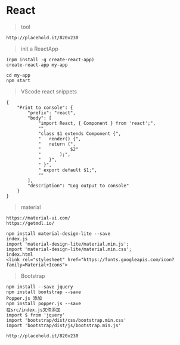 # React
>tool

    http://placehold.it/820x230

>init a ReactApp

    (npm install -g create-react-app)
    create-react-app my-app

    cd my-app
    npm start

>VScode react snippets

    {
        "Print to console": {
            "prefix": "react",
            "body": [
                "import React, { Component } from 'react';",
                "",
                "class $1 extends Component {",
                "   render() {",
                "   return (",
                "			$2"
                "		);",
                "	}",
                " }",
                " export default $1;",
                ""
            ],
            "description": "Log output to console"
        }
    }


> material

    https://material-ui.com/
    https://getmdl.io/

    npm install material-design-lite --save
    index.js
    import 'material-design-lite/material.min.js';
    import 'material-design-lite/material.min.css';
    index.html
    <link rel="stylesheet" href="https://fonts.googleapis.com/icon?family=Material+Icons">

>Bootstrap

    npm install --save jquery
    npm install bootstrap --save
    Popper.js 添加
    npm install popper.js --save
    在src/index.js文件添加
    import $ from 'jquery'
    import 'bootstrap/dist/css/bootstrap.min.css'
    import 'bootstrap/dist/js/bootstrap.min.js'

    http://placehold.it/820x230

